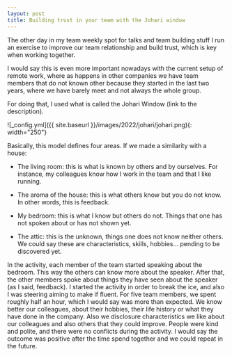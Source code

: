 ```yaml
---
layout: post
title: Building trust in your team with the Johari window
---
```

The other day in my team weekly spot for talks and team building stuff I run an exercise to improve our team relationship and build trust, which is key when working together. 

I would say this is even more important nowadays with the current setup of remote work, where as happens in other companies we have team members that do not known other because they started in the last two years, where we have barely meet and not always the whole group.

For doing that, I used what is called the Johari Window (link to the description).

![_config.yml]({{ site.baseurl }}/images/2022/johari/johari.png){: width="250"}

Basically, this model defines four areas. If we made a similarity with a house:

- The living room: this is what is known by others and by ourselves. For instance, my colleagues know how I work in the team and that I like running.

- The aroma of the house: this is what others know but you do not know. In other words, this is feedback.

- My bedroom: this is what I know but others do not. Things that one has not spoken about or has not shown yet.

- The attic: this is the unknown, things one does not know neither others. We could say these are characteristics, skills, hobbies... pending to be discovered yet.

In the activity, each member of the team started speaking about the bedroom. This way the others can know more about the speaker. After that, the other members spoke about things they have seen about the speaker (as I said, feedback).
I started the activity in order to break the ice, and also I was steering aiming to make if fluent. For five team members, we spent roughly half an hour, which I would say was more than expected. We know better our colleagues, about their hobbies, their life history or what they have done in the company. Also we disclosure characteristics we like about our colleagues and also others that they could improve. People were kind and polite, and there were no conflicts during the activity. I would say the outcome was positive after the time spend together and we could repeat in the future.
